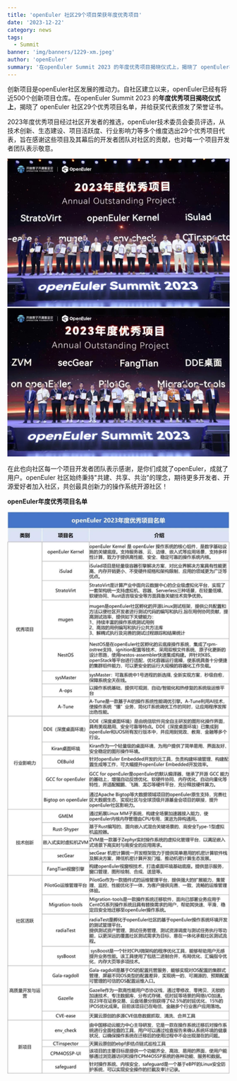 ```yaml
---
title: 'openEuler 社区29个项目荣获年度优秀项目'
date: '2023-12-22'
category: news
tags:
  - Summit
banner: 'img/banners/1229-xm.jpeg'
author: 'openEuler'
summary: '在openEuler Summit 2023 的年度优秀项目揭晓仪式上，揭晓了 openEuler社区29个优秀项目名单，并给获奖代表颁发了荣誉证书。'
---
```



创新项目是openEuler社区发展的推动力。自社区建立以来，openEuler已经有将近500个创新项目仓库。在openEuler
Summit 2023 的**年度优秀项目揭晓仪式上**，揭晓了 openEuler
社区29个优秀项目名单，并给获奖代表颁发了荣誉证书。

2023年度优秀项目经过社区开发者的推选，openEuler技术委员会委员评选，从技术创新、生态建设、项目活跃度、行业影响力等多个维度选出29个优秀项目代表，旨在感谢这些项目及其幕后的开发者团队对社区的贡献，也对每一个项目开发者团队表示敬意。


<img src="./media/image1.jpeg" width="1000">

<img src="./media/image2.jpeg" width="1000">

在此也向社区每一个项目开发者团队表示感谢，是你们成就了openEuler，成就了用户。openEuler
社区始终秉持"共建、共享、共治"的理念，期待更多开发者、开源爱好者加入社区，共创最具创新力的操作系统开源社区！

**openEuler年度优秀项目名单**


<img src="./media/image4.jpeg" width="1000">
